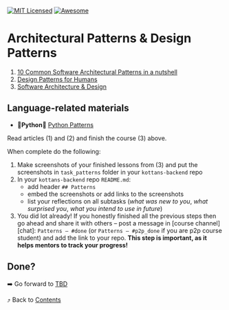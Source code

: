 [![MIT Licensed][icon-mit]][license]
[![Awesome][icon-awesome]][awesome]
&nbsp;&nbsp;&nbsp;&nbsp;&nbsp;&nbsp;

# Architectural Patterns & Design Patterns

1. [10 Common Software Architectural Patterns in a nutshell](https://towardsdatascience.com/10-common-software-architectural-patterns-in-a-nutshell-a0b47a1e9013)
1. [Design Patterns for Humans](https://github.com/kamranahmedse/design-patterns-for-humans)
1. [Software Architecture & Design](https://www.udacity.com/course/software-architecture-design--ud821)


## Language-related materials

- :vertical_traffic_light:__Python__:vertical_traffic_light: [Python Patterns](https://github.com/faif/python-patterns)


Read articles (1) and (2) and finish the course (3) above.

When complete do the following:
1. Make screenshots of your finished lessons from (3)
   and put the screenshots in `task_patterns` folder in
   your `kottans-backend` repo
1. In your `kottans-backend` repo `README.md`:
   * add header `## Patterns`
   * embed the screenshots or add links to the screenshots
   * list your reflections on all subtasks
     (_what was new to you_, _what surprised you_, _what you intend to use in future_)
1. You did lot already! If you honestly finished all the previous steps then go ahead
   and share it with others –
   post a message in [course channel][chat]:
   `Patterns — #done` (or `Patterns — #p2p_done` if you are p2p course student) and add the link to your repo. **This step is important, as it helps mentors to track your progress!**

## Done?

➡️ Go forward to [TBD](tbd.md)

⤴️ Back to [Contents](../contents.md)

[icon-chat]: https://img.shields.io/badge/chat-on%20telegram-blue.svg
[icon-mit]: https://img.shields.io/badge/license-MIT-blue.svg
[icon-awesome]: https://cdn.rawgit.com/sindresorhus/awesome/d7305f38d29fed78fa85652e3a63e154dd8e8829/media/badge.svg
[license]: https://github.com/Kottans/web/blob/master/LICENSE.md
[awesome]: https://github.com/sindresorhus/awesome#front-end-development
[node]: ../img/node.png
[go]: ../img/go.png